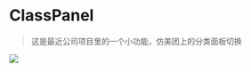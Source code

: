 # ClassPanel

> 这是最近公司项目里的一个小功能，仿美团上的分类面板切换

![](http://7xplt3.com1.z0.glb.clouddn.com/classPanel.gif)
